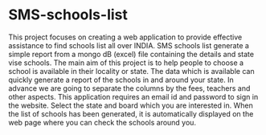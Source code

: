 # SMS-schools-list

This project focuses on creating a web application to provide effective assistance to find schools list all over INDIA. SMS schools list generate a simple report from a mongo dB (excel) file containing the details and state vise schools.
The main aim of this project is to help people to choose a school is available in their locality or state. The data which is available can quickly generate a report of the schools in and around your state. In advance we are going to separate the columns by the fees, teachers and other aspects. This application requires an email id and password to sign in the website. Select the state and board which you are interested in. When the list of schools has been generated, it is automatically displayed on the web page where you can check the schools around you.

